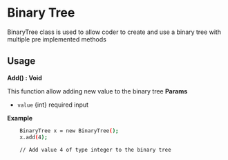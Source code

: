 # Binary Tree
BinaryTree class is used to allow coder to create and use a binary tree with multiple pre implemented methods

## Usage
**Add() : Void**

This function allow adding new value to the binary tree
**Params**
- ```value``` {int} required input  

**Example**
```sh
    BinaryTree x = new BinaryTree();
    x.add(4);
    
    // Add value 4 of type integer to the binary tree
```
